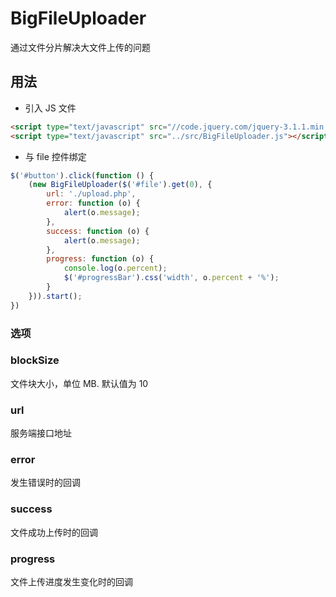 # BigFileUploader

通过文件分片解决大文件上传的问题

## 用法

- 引入 JS 文件

````html
<script type="text/javascript" src="//code.jquery.com/jquery-3.1.1.min.js"></script>
<script type="text/javascript" src="../src/BigFileUploader.js"></script>
````

- 与 file 控件绑定

````javascript
$('#button').click(function () {
    (new BigFileUploader($('#file').get(0), {
        url: './upload.php',
        error: function (o) {
            alert(o.message);
        },
        success: function (o) {
            alert(o.message);
        },
        progress: function (o) {
            console.log(o.percent);
            $('#progressBar').css('width', o.percent + '%');
        }
    })).start();
})
````

### 选项
### blockSize
文件块大小，单位 MB. 默认值为 10
### url
服务端接口地址
### error
发生错误时的回调
### success
文件成功上传时的回调
### progress
文件上传进度发生变化时的回调